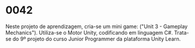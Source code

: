 # 0042
Neste projeto de aprendizagem, cria-se um mini game: ("Unit 3 - Gameplay Mechanics"). Utiliza-se o Motor Unity, codificando em linguagem C#. Trata-se do 9º projeto do curso Junior Programmer da plataforma Unity Learn.
